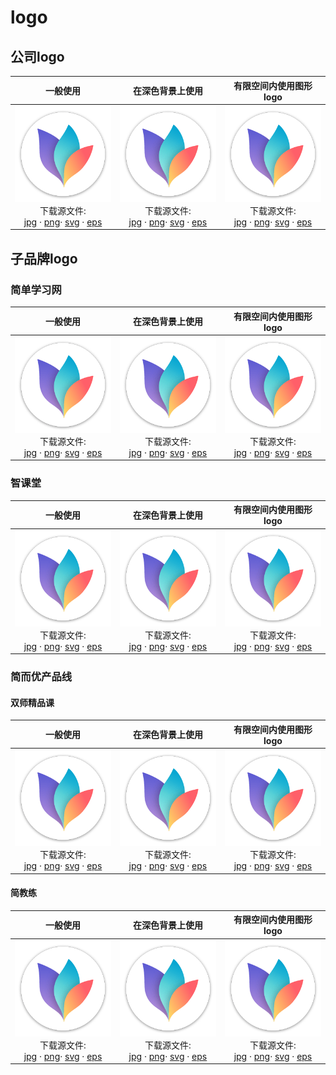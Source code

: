 # logo

## 公司logo

|一般使用|在深色背景上使用|有限空间内使用图形logo|
|:--:|:--:|:--:|
|![logo](/assets/imgs/264bde5a-d298-128a-fc9a-40865b5dd616.png) <br> 下载源文件: <br> [jpg](/assets/imgs/jdlogo-jd100-jpg.zip)  · [png](/assets/imgs/jdlogo-jd100-png.zip)· [svg](/assets/imgs/jdlogo-jd100-svg.zip)  · [eps](/assets/imgs/jdlogo-jd100-eps.zip)  |![logo](/assets/imgs/264bde5a-d298-128a-fc9a-40865b5dd616.png) <br> 下载源文件: <br> [jpg](/assets/imgs/jdlogo-jd100-jpg.zip)  · [png](/assets/imgs/jdlogo-jd100-png.zip)· [svg](/assets/imgs/jdlogo-jd100-svg.zip)  · [eps](/assets/imgs/jdlogo-jd100-eps.zip)  |![logo](/assets/imgs/264bde5a-d298-128a-fc9a-40865b5dd616.png) <br> 下载源文件: <br> [jpg](/assets/imgs/jdlogo-jd100-jpg.zip)  · [png](/assets/imgs/jdlogo-jd100-png.zip)· [svg](/assets/imgs/jdlogo-jd100-svg.zip)  · [eps](/assets/imgs/jdlogo-jd100-eps.zip)  |

## 子品牌logo

### 简单学习网

|一般使用|在深色背景上使用|有限空间内使用图形logo|
|:--:|:--:|:--:|
|![简单学习网](/assets/imgs/264bde5a-d298-128a-fc9a-40865b5dd616.png) <br> 下载源文件: <br> [jpg](/assets/imgs/jdlogo-jd100-jpg.zip)  · [png](/assets/imgs/jdlogo-jd100-png.zip)· [svg](/assets/imgs/jdlogo-jd100-svg.zip)  · [eps](/assets/imgs/jdlogo-jd100-eps.zip)  |![简单学习网](/assets/imgs/264bde5a-d298-128a-fc9a-40865b5dd616.png) <br> 下载源文件: <br> [jpg](/assets/imgs/jdlogo-jd100-jpg.zip)  · [png](/assets/imgs/jdlogo-jd100-png.zip)· [svg](/assets/imgs/jdlogo-jd100-svg.zip)  · [eps](/assets/imgs/jdlogo-jd100-eps.zip)  |![简单学习网](/assets/imgs/264bde5a-d298-128a-fc9a-40865b5dd616.png) <br> 下载源文件: <br> [jpg](/assets/imgs/jdlogo-jd100-jpg.zip)  · [png](/assets/imgs/jdlogo-jd100-png.zip)· [svg](/assets/imgs/jdlogo-jd100-svg.zip)  · [eps](/assets/imgs/jdlogo-jd100-eps.zip)  |

### 智课堂

|一般使用|在深色背景上使用|有限空间内使用图形logo|
|:--:|:--:|:--:|
|![智课堂](/assets/imgs/264bde5a-d298-128a-fc9a-40865b5dd616.png) <br> 下载源文件: <br> [jpg](/assets/imgs/jdlogo-jd100-jpg.zip)  · [png](/assets/imgs/jdlogo-jd100-png.zip)· [svg](/assets/imgs/jdlogo-jd100-svg.zip)  · [eps](/assets/imgs/jdlogo-jd100-eps.zip)  |![智课堂](/assets/imgs/264bde5a-d298-128a-fc9a-40865b5dd616.png) <br> 下载源文件: <br> [jpg](/assets/imgs/jdlogo-jd100-jpg.zip)  · [png](/assets/imgs/jdlogo-jd100-png.zip)· [svg](/assets/imgs/jdlogo-jd100-svg.zip)  · [eps](/assets/imgs/jdlogo-jd100-eps.zip)  |![智课堂](/assets/imgs/264bde5a-d298-128a-fc9a-40865b5dd616.png) <br> 下载源文件: <br> [jpg](/assets/imgs/jdlogo-jd100-jpg.zip)  · [png](/assets/imgs/jdlogo-jd100-png.zip)· [svg](/assets/imgs/jdlogo-jd100-svg.zip)  · [eps](/assets/imgs/jdlogo-jd100-eps.zip)  |

### 简而优产品线

#### 双师精品课

|一般使用|在深色背景上使用|有限空间内使用图形logo|
|:--:|:--:|:--:|
|![双师精品课](/assets/imgs/264bde5a-d298-128a-fc9a-40865b5dd616.png) <br> 下载源文件: <br> [jpg](/assets/imgs/jdlogo-jd100-jpg.zip)  · [png](/assets/imgs/jdlogo-jd100-png.zip)· [svg](/assets/imgs/jdlogo-jd100-svg.zip)  · [eps](/assets/imgs/jdlogo-jd100-eps.zip)  |![双师精品课](/assets/imgs/264bde5a-d298-128a-fc9a-40865b5dd616.png) <br> 下载源文件: <br> [jpg](/assets/imgs/jdlogo-jd100-jpg.zip)  · [png](/assets/imgs/jdlogo-jd100-png.zip)· [svg](/assets/imgs/jdlogo-jd100-svg.zip)  · [eps](/assets/imgs/jdlogo-jd100-eps.zip)  |![双师精品课](/assets/imgs/264bde5a-d298-128a-fc9a-40865b5dd616.png) <br> 下载源文件: <br> [jpg](/assets/imgs/jdlogo-jd100-jpg.zip)  · [png](/assets/imgs/jdlogo-jd100-png.zip)· [svg](/assets/imgs/jdlogo-jd100-svg.zip)  · [eps](/assets/imgs/jdlogo-jd100-eps.zip)  |

#### 简教练

|一般使用|在深色背景上使用|有限空间内使用图形logo|
|:--:|:--:|:--:|
|![简教练](/assets/imgs/264bde5a-d298-128a-fc9a-40865b5dd616.png) <br> 下载源文件: <br> [jpg](/assets/imgs/jdlogo-jd100-jpg.zip)  · [png](/assets/imgs/jdlogo-jd100-png.zip)· [svg](/assets/imgs/jdlogo-jd100-svg.zip)  · [eps](/assets/imgs/jdlogo-jd100-eps.zip)  |![简教练](/assets/imgs/264bde5a-d298-128a-fc9a-40865b5dd616.png) <br> 下载源文件: <br> [jpg](/assets/imgs/jdlogo-jd100-jpg.zip)  · [png](/assets/imgs/jdlogo-jd100-png.zip)· [svg](/assets/imgs/jdlogo-jd100-svg.zip)  · [eps](/assets/imgs/jdlogo-jd100-eps.zip)  |![简教练](/assets/imgs/264bde5a-d298-128a-fc9a-40865b5dd616.png) <br> 下载源文件: <br> [jpg](/assets/imgs/jdlogo-jd100-jpg.zip)  · [png](/assets/imgs/jdlogo-jd100-png.zip)· [svg](/assets/imgs/jdlogo-jd100-svg.zip)  · [eps](/assets/imgs/jdlogo-jd100-eps.zip)  |

